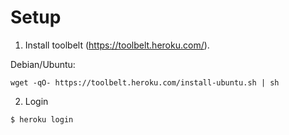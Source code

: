 # Setup

1. Install toolbelt (https://toolbelt.heroku.com/).

Debian/Ubuntu:
```
wget -qO- https://toolbelt.heroku.com/install-ubuntu.sh | sh
```

2. Login

```
$ heroku login
```
